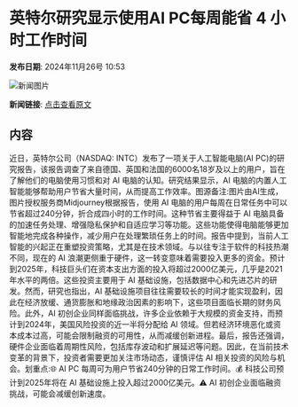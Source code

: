 # 英特尔研究显示使用AI PC每周能省 4 小时工作时间

**发布日期**: 2024年11月26号 10:53

![新闻图片](https://pic.chinaz.com/picmap/202306261422280125_10.jpg)

**新闻链接**: [点击查看原文](https://www.aibase.com/zh/news/13477)

## 内容

近日，英特尔公司（NASDAQ: INTC）发布了一项关于人工智能电脑(AI PC)的研究报告，该报告调查了来自德国、英国和法国的6000名18岁及以上的用户，旨在了解他们的电脑使用习惯和对 AI 电脑的认知。研究结果显示，AI 电脑的内置人工智能能够帮助用户节省大量时间，从而提高工作效率。图源备注:图片由AI生成，图片授权服务商Midjourney根据报告，使用 AI 电脑的用户每周在日常任务中可以节省超过240分钟，折合成四小时的工作时间。这种节省主要得益于 AI 电脑具备的加速任务处理、增强隐私保护和自适应学习等功能。这些功能使得电脑能够更加智能地完成各种操作，减少用户在处理繁琐任务上的时间。报告中提到，当前人工智能的兴起正在重塑投资策略，尤其是在技术领域。与以往专注于软件的科技热潮不同，现在的 AI 浪潮更侧重于硬件，这一转变意味着需要投入更多的资金。预计到2025年，科技巨头们在资本支出方面的投入将超过2000亿美元，几乎是2021年水平的两倍。这些投资主要用于 AI 基础设施，包括数据中心和先进芯片的研发。然而，研究也指出，AI 基础设施项目往往需要较长的时间才能实现盈利，因此在经济放缓、通货膨胀和地缘政治因素的影响下，这些项目面临长期的财务风险。此外，AI 初创企业同样面临挑战，许多企业依赖于大规模的资金支持，而预计到2024年，美国风险投资的近一半将分配给 AI 领域。但若经济环境恶化或资本成本过高，可能会限制融资的可用性，从而减缓创新进程。最后，报告还强调，硬件企业面临着周期性风险，包括库存波动和扩展延迟等问题。因此，在当前技术变革的背景下，投资者需要更加关注市场动态，谨慎评估 AI 相关投资的风险与机会。划重点:🌐 AI PC 每周可为用户节省240分钟的日常工作时间。💰 科技公司预计到2025年将在 AI 基础设施上投入超过2000亿美元。⚠️ AI 初创企业面临融资挑战，可能会减缓创新速度。
